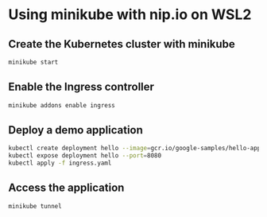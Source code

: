 # Using minikube with nip.io on WSL2

## Create the Kubernetes cluster with minikube

```bash
minikube start
```

## Enable the Ingress controller

```bash
minikube addons enable ingress
```

## Deploy a demo application

```bash
kubectl create deployment hello --image=gcr.io/google-samples/hello-app:1.0
kubectl expose deployment hello --port=8080
kubectl apply -f ingress.yaml
```

## Access the application

```bash
minikube tunnel
```
